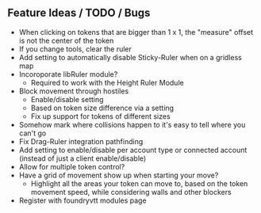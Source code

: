 ## Feature Ideas / TODO / Bugs
- When clicking on tokens that are bigger than 1 x 1, the "measure" offset is not the center of the token
- If you change tools, clear the ruler
- Add setting to automatically disable Sticky-Ruler when on a gridless map
- Incoroporate libRuler module?
  - Required to work with the Height Ruler Module
- Block movement through hostiles
  - Enable/disable setting
  - Based on token size difference via a setting
  - Fix up support for tokens of different sizes
- Somehow mark where collisions happen to it's easy to tell where you can't go
- Fix Drag-Ruler integration pathfinding
- Add setting to enable/disable per account type or connected account (instead of just a client enable/disable)
- Allow for multiple token control?
- Have a grid of movement show up when starting your move?
  - Highlight all the areas your token can move to, based on the token movement speed, while considering walls and other blockers
- Register with foundryvtt modules page
